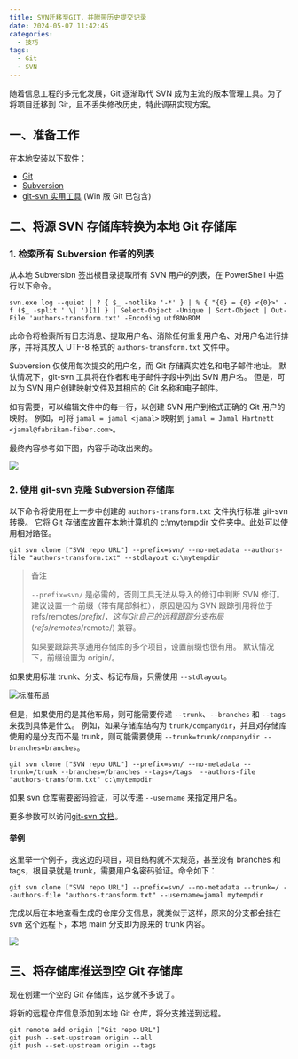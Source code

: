 ```yaml
---
title: SVN迁移至GIT，并附带历史提交记录
date: 2024-05-07 11:42:45
categories:
  - 技巧
tags:
  - Git
  - SVN
---
```


随着信息工程的多元化发展，Git 逐渐取代 SVN 成为主流的版本管理工具。为了将项目迁移到 Git，且不丢失修改历史，特此调研实现方案。

<!--more-->

## 一、准备工作

在本地安装以下软件：

- [Git](https://git-for-windows.github.io/)
- [Subversion](https://subversion.apache.org/packages.html)
- [git-svn 实用工具](https://www.kernel.org/pub/software/scm/git/docs/git-svn.html) (Win 版 Git 已包含)

## 二、将源 SVN 存储库转换为本地 Git 存储库

### 1. 检索所有 Subversion 作者的列表

从本地 Subversion 签出根目录提取所有 SVN 用户的列表，在 PowerShell 中运行以下命令。

```shell
svn.exe log --quiet | ? { $_ -notlike '-*' } | % { "{0} = {0} <{0}>" -f ($_ -split ' \| ')[1] } | Select-Object -Unique | Sort-Object | Out-File 'authors-transform.txt' -Encoding utf8NoBOM
```

此命令将检索所有日志消息、提取用户名、消除任何重复用户名、对用户名进行排序，并将其放入 UTF-8 格式的 `authors-transform.txt` 文件中。

Subversion 仅使用每次提交的用户名，而 Git 存储真实姓名和电子邮件地址。 默认情况下，git-svn 工具将在作者和电子邮件字段中列出 SVN 用户名。 但是，可以为 SVN 用户创建映射文件及其相应的 Git 名称和电子邮件。

如有需要，可以编辑文件中的每一行，以创建 SVN 用户到格式正确的 Git 用户的映射。 例如，可将 `jamal = jamal <jamal>` 映射到 `jamal = Jamal Hartnett <jamal@fabrikam-fiber.com>`。

最终内容参考如下图，内容手动改出来的。

![](https://img.iszy.xyz/1715064451591.png)

### 2. 使用 git-svn 克隆 Subversion 存储库

以下命令将使用在上一步中创建的 `authors-transform.txt` 文件执行标准 git-svn 转换。 它将 Git 存储库放置在本地计算机的 c:\mytempdir 文件夹中。此处可以使用相对路径。

```shell
git svn clone ["SVN repo URL"] --prefix=svn/ --no-metadata --authors-file "authors-transform.txt" --stdlayout c:\mytempdir
```

> 备注
>
> `--prefix=svn/` 是必需的，否则工具无法从导入的修订中判断 SVN 修订。 建议设置一个前缀（带有尾部斜杠），原因是因为 SVN 跟踪引用将位于 refs/remotes/$prefix/，这与 Git 自己的远程跟踪分支布局 (refs/remotes/$remote/) 兼容。
>
> 如果要跟踪共享通用存储库的多个项目，设置前缀也很有用。 默认情况下，前缀设置为 origin/。

如果使用标准 trunk、分支、标记布局，只需使用 `--stdlayout`。

![标准布局](https://img.iszy.xyz/1715063051410.png)

但是，如果使用的是其他布局，则可能需要传递 `--trunk`、`--branches` 和 `--tags` 来找到具体是什么。 例如，如果存储库结构为 `trunk/companydir`，并且对存储库使用的是分支而不是 trunk，则可能需要使用 `--trunk=trunk/companydir --branches=branches`。

```shell
git svn clone ["SVN repo URL"] --prefix=svn/ --no-metadata --trunk=/trunk --branches=/branches --tags=/tags  --authors-file "authors-transform.txt" c:\mytempdir
```

如果 svn 仓库需要密码验证，可以传递 `--username` 来指定用户名。

更多参数可以访问[git-svn 文档](https://git-scm.com/docs/git-svn)。

#### 举例

这里举一个例子，我这边的项目，项目结构就不太规范，甚至没有 branches 和 tags，根目录就是 trunk，需要用户名密码验证。命令如下：

```shell
git svn clone ["SVN repo URL"] --prefix=svn/ --no-metadata --trunk=/ --authors-file "authors-transform.txt" --username=jamal mytempdir
```

完成以后在本地查看生成的仓库分支信息，就类似于这样，原来的分支都会挂在 svn 这个远程下，本地 main 分支即为原来的 trunk 内容。

![](https://img.iszy.xyz/1715064038320.png)

## 三、将存储库推送到空 Git 存储库

现在创建一个空的 Git 存储库，这步就不多说了。

将新的远程仓库信息添加到本地 Git 仓库，将分支推送到远程。

```shell
git remote add origin ["Git repo URL"]
git push --set-upstream origin --all
git push --set-upstream origin --tags
```
